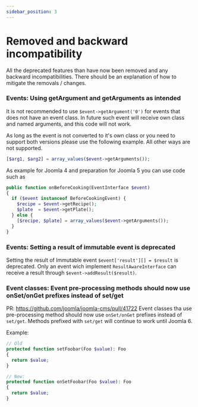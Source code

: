 ```yaml
---
sidebar_position: 3
---
```


Removed and backward incompatibility
===============
All the deprecated features than have now been removed and any backward incompatibilities.
There should be an explanation of how to mitigate the removals / changes.

### Events: Using getArgument and getArguments as intended

It is not recommended to use `$event->getArgument('0')` for events that does not have an event class.
In future such event will receive own class and named arguments, and this code will not work.

As long as the event is not converted to it's own class or you need to support both versions please use the following example. All other ways are not supported. 

```php
[$arg1, $arg2] = array_values($event->getArguments());
```

As example for Joomla 4 and preparation for Joomla 5 you can use code such as

```php
public function onBeforeCooking(EventInterface $event)
{
  if ($event instanceof BeforeCookingEvent) {
    $recipe = $event->getRecipe();
    $plate  = $event->getPlate();
  } else {
    [$recipe, $plate] = array_values($event->getArguments());
  }
}
```

### Events: Setting a result of immutable event is deprecated

Setting the result of Immutable event `$event['result'][] = $result` is deprecated. 
Only an event wich implement `ResultAwareInterface` can receive a result through `$event->addResult($result)`. 

### Event classes: Event pre-processing methods should now use onSet/onGet prefixes instead of set/get

PR: https://github.com/joomla/joomla-cms/pull/41722
Event classes tha use pre-processing method should now use `onSet/onGet` prefixes instead of `set/get`. Methods prefixed with `set/get` will continue to work until Joomla 6.

Example:
```php
// Old
protected function setFoobar(Foo $value): Foo
{
  return $value;
}

// New:
protected function onSetFoobar(Foo $value): Foo
{
  return $value;
}
```


